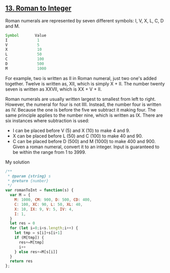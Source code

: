 ## [13. Roman to Integer](https://leetcode.com/problems/roman-to-integer/)
Roman numerals are represented by seven different symbols: I, V, X, L, C, D and M.
```js
Symbol       Value
I             1
V             5
X             10
L             50
C             100
D             500
M             1000
```
For example, two is written as II in Roman numeral, just two one's added together. Twelve is written as, XII, which is simply X + II. The number twenty seven is written as XXVII, which is XX + V + II.

Roman numerals are usually written largest to smallest from left to right. However, the numeral for four is not IIII. Instead, the number four is written as IV. Because the one is before the five we subtract it making four. The same principle applies to the number nine, which is written as IX. There are six instances where subtraction is used:

- I can be placed before V (5) and X (10) to make 4 and 9. 
- X can be placed before L (50) and C (100) to make 40 and 90. 
- C can be placed before D (500) and M (1000) to make 400 and 900.
Given a roman numeral, convert it to an integer. Input is guaranteed to be within the range from 1 to 3999.

My solution
```js
/**
 * @param {string} s
 * @return {number}
 */
var romanToInt = function(s) {
  var M = {
    M: 1000, CM: 900, D: 500, CD: 400,
    C: 100, XC: 90, L: 50, XL: 40,
    X: 10, IX: 9, V: 5, IV: 4,
    I: 1,
  }
  let res = 0
  for (let i=0;i<s.length;i++) {
    let tmp = s[i]+s[i+1]
    if (M[tmp]) {
      res+=M[tmp]
      i++
    } else res+=M[s[i]]
  }
  return res
};
```
